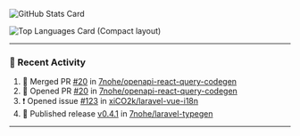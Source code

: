![GitHub Stats Card](https://github-readme-stats.vercel.app/api?username=7nohe&count_private=true&theme=react)

![Top Languages Card (Compact layout)](https://github-readme-stats.vercel.app/api/top-langs/?username=7nohe&layout=compact&theme=react)

---

### :koala: Recent Activity

<!--START_SECTION:activity-->
1. 🎉 Merged PR [#20](https://github.com/7nohe/openapi-react-query-codegen/pull/20) in [7nohe/openapi-react-query-codegen](https://github.com/7nohe/openapi-react-query-codegen)
2. 💪 Opened PR [#20](https://github.com/7nohe/openapi-react-query-codegen/pull/20) in [7nohe/openapi-react-query-codegen](https://github.com/7nohe/openapi-react-query-codegen)
3. ❗ Opened issue [#123](https://github.com/xiCO2k/laravel-vue-i18n/issues/123) in [xiCO2k/laravel-vue-i18n](https://github.com/xiCO2k/laravel-vue-i18n)
4. 🚀 Published release [v0.4.1](https://github.com/v0.4.1) in [7nohe/laravel-typegen](https://github.com/7nohe/laravel-typegen)
<!--END_SECTION:activity-->

---
